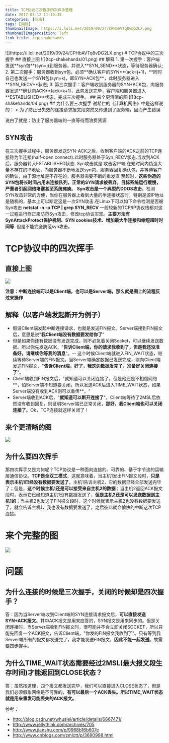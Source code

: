 ```yaml
---
title: TCP协议三次握手四次挥手整理
date: 2017-07-12 11:10:35
categories: [网络]
tags: [网络]
thumbnailImage: https://i.loli.net/2019/09/24/CPHbAVTq8vDG2LX.png	
thumbnailImagePosition: left
link_title: tcp-shakehands
---
```

<span/>
<!--more-->
![](https://i.loli.net/2019/09/24/CPHbAVTq8vDG2LX.png)
<!-- toc -->
#  TCP协议中的三次握手
## 直接上图
![](tcp-shakehands/01.png)
## 解释
1. 第一次握手：客户端发送**syn包**(syn=j)到服务器，并进入**SYN_SEND**状态，等待服务器确认;
2. 第二次握手：服务器收到syn包，必须**确认客户的SYN**(ack=j+1)，**同时自己也发送一个SYN包(syn=k)，即SYN+ACK包**，此时服务器进入**SYN_RECV**状态;
3. 第三次握手：客户端收到服务器的SYN+ACK包，向服务器发送**确认包ACK**(ack=k+1)，此包发送完毕，客户端和服务器进入**ESTABLISHED**状态，完成三次握手。
## 来个更清晰的图
![](tcp-shakehands/04.png)
## 为什么要三次握手
谢希仁的《计算机网络》中是这样说的：
> 为了防止已失效的连接请求报文段突然又传送到了服务端，因而产生错误

说白了就是：防止了服务器端的一直等待而浪费资源

## SYN攻击
在三次握手过程中，服务器发送SYN-ACK之后，收到客户端的ACK之前的TCP连接称为半连接(half-open connect).此时服务器处于Syn_RECV状态.当收到ACK后，服务器转入ESTABLISHED状态.
Syn攻击就是 攻击客户端 在短时间内伪造大量不存在的IP地址，向服务器不断地发送syn包，服务器回复确认包，并等待客户的确认，由于源地址是不存在的，服务器需要不断的重发直 至超时，**这些伪造的SYN包将长时间占用未连接队列，正常的SYN请求被丢弃，目标系统运行缓慢，严重者引起网络堵塞甚至系统瘫痪**。
**Syn攻击是一个典型的DDOS攻击**。检测SYN攻击非常的方便，当你在服务器上看到大量的半连接状态时，特别是源IP地址是随机的，基本上可以断定这是一次SYN攻击.在Linux下可以如下命令检测是否被Syn攻击
**netstat -n -p TCP | grep SYN_RECV**
一般较新的TCP/IP协议栈都对这一过程进行修正来防范Syn攻击，修改tcp协议实现。**主要方法有SynAttackProtect保护机制、SYN cookies技术、增加最大半连接和缩短超时时间等**.
但是不能完全防范syn攻击。

# TCP协议中的四次挥手
## 直接上图
![](tcp-shakehands/02.png)

**注意：中断连接端可以是Client端，也可以是Server端，那么就是图上的流程反过来操作**

## 解释（以客户端发起断开为例子）
- 假设Client端发起中断连接请求，也就是发送FIN报文。Server端接到FIN报文后，意思是说"**我Client端没有数据要发给你了**"
- 但是如果你还有数据没有发送完成，则不必急着关闭Socket，可以继续发送数据。所以你先发送ACK，"**告诉Client端，你的请求我收到了，但是我还没准备好，请继续你等我的消息**"。-- 这个时候Client端就进入FIN_WAIT状态，继续等待Server端的FIN报文。当Server端确定数据已发送完成，则向Client端发送FIN报文，"**告诉Client端，好了，我这边数据发完了，准备好关闭连接了**"。
- Client端收到FIN报文后，"就知道可以关闭连接了，但是他还是不相信网络**，怕Server端不知道要关闭，所以发送ACK后进入TIME_WAIT状态，如果Server端没有收到ACK则可以重传**。“
- Server端收到ACK后，"**就知道可以断开连接了**"。Client端等待了2MSL后依然没有收到回复，则证明Server端已正常关闭，**那好，我Client端也可以关闭连接了**。Ok，TCP连接就这样关闭了！

## 来个更清晰的图
![](tcp-shakehands/05.png)

## 为什么要四次挥手
那四次挥手又是为何呢？TCP协议是一种面向连接的、可靠的、基于字节流的运输层通信协议。**TCP是全双工模式**，这就意味着，当主机1发出FIN报文段时，**只是表示主机1已经没有数据要发送了**，主机1告诉主机2，它的数据已经全部发送完毕了；但是，**这个时候主机1还是可以接受来自主机2的数据**；当主机2返回ACK报文段时，表示它已经知道主机1没有数据发送了，**但是主机2还是可以发送数据到主机1的**；当主机2也发送了FIN报文段时，这个时候就表示主机2也没有数据要发送了，就会告诉主机1，我也没有数据要发送了，之后彼此就会愉快的中断这次TCP连接。

# 来个完整的图
![](tcp-shakehands/03.png)

# 问题
## 为什么连接的时候是三次握手，关闭的时候却是四次握手？
答：因为当Server端收到Client端的SYN连接请求报文后，**可以直接发送SYN+ACK报文**。其中ACK报文是用来应答的，SYN报文是用来同步的。但是关闭连接时，当Server端收到FIN报文时，很可能并不会立即关闭SOCKET，所以只能先回复一个ACK报文，告诉Client端，"你发的FIN报文我收到了"。只有等到我Server端所有的报文都发送完了，我才能发送FIN报文，**因此不能一起发送**。故需要四步握手。

## 为什么TIME_WAIT状态需要经过2MSL(最大报文段生存时间)才能返回到CLOSE状态？
答：虽然按道理，四个报文都发送完毕，我们可以直接进入CLOSE状态了，但是我们必须假象网络是不可靠的，**有可以最后一个ACK丢失。所以TIME_WAIT状态就是用来重发可能丢失的ACK报文。**

参考：
- http://blog.csdn.net/whuslei/article/details/6667471/
- http://www.jellythink.com/archives/705
- http://www.jianshu.com/p/9968b16b607e
- http://www.cnblogs.com/zmlctt/p/3690998.html

